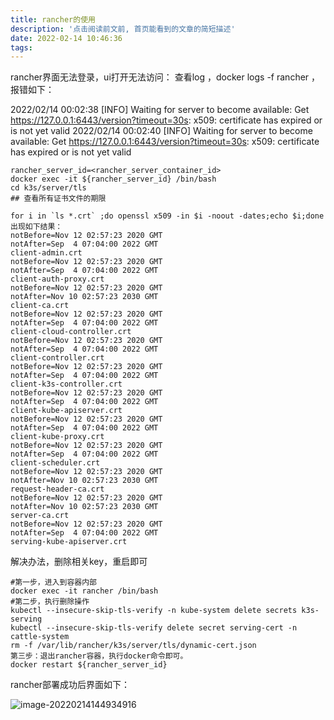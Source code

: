 ```yaml
---
title: rancher的使用
description: '点击阅读前文前, 首页能看到的文章的简短描述'
date: 2022-02-14 10:46:36
tags:
---
```

rancher界面无法登录，ui打开无法访问：
查看log ，docker logs -f rancher ，报错如下：

2022/02/14 00:02:38 [INFO] Waiting for server to become available: Get https://127.0.0.1:6443/version?timeout=30s: x509: certificate has expired or is not yet valid
2022/02/14 00:02:40 [INFO] Waiting for server to become available: Get https://127.0.0.1:6443/version?timeout=30s: x509: certificate has expired or is not yet valid

```
rancher_server_id=<rancher_server_container_id>
docker exec -it ${rancher_server_id} /bin/bash
cd k3s/server/tls
## 查看所有证书文件的期限

for i in `ls *.crt` ;do openssl x509 -in $i -noout -dates;echo $i;done
出现如下结果：
notBefore=Nov 12 02:57:23 2020 GMT
notAfter=Sep  4 07:04:00 2022 GMT
client-admin.crt
notBefore=Nov 12 02:57:23 2020 GMT
notAfter=Sep  4 07:04:00 2022 GMT
client-auth-proxy.crt
notBefore=Nov 12 02:57:23 2020 GMT
notAfter=Nov 10 02:57:23 2030 GMT
client-ca.crt
notBefore=Nov 12 02:57:23 2020 GMT
notAfter=Sep  4 07:04:00 2022 GMT
client-cloud-controller.crt
notBefore=Nov 12 02:57:23 2020 GMT
notAfter=Sep  4 07:04:00 2022 GMT
client-controller.crt
notBefore=Nov 12 02:57:23 2020 GMT
notAfter=Sep  4 07:04:00 2022 GMT
client-k3s-controller.crt
notBefore=Nov 12 02:57:23 2020 GMT
notAfter=Sep  4 07:04:00 2022 GMT
client-kube-apiserver.crt
notBefore=Nov 12 02:57:23 2020 GMT
notAfter=Sep  4 07:04:00 2022 GMT
client-kube-proxy.crt
notBefore=Nov 12 02:57:23 2020 GMT
notAfter=Sep  4 07:04:00 2022 GMT
client-scheduler.crt
notBefore=Nov 12 02:57:23 2020 GMT
notAfter=Nov 10 02:57:23 2030 GMT
request-header-ca.crt
notBefore=Nov 12 02:57:23 2020 GMT
notAfter=Nov 10 02:57:23 2030 GMT
server-ca.crt
notBefore=Nov 12 02:57:23 2020 GMT
notAfter=Sep  4 07:04:00 2022 GMT
serving-kube-apiserver.crt
```
解决办法，删除相关key，重启即可
```
#第一步，进入到容器内部
docker exec -it rancher /bin/bash
#第二步，执行删除操作
kubectl --insecure-skip-tls-verify -n kube-system delete secrets k3s-serving
kubectl --insecure-skip-tls-verify delete secret serving-cert -n cattle-system
rm -f /var/lib/rancher/k3s/server/tls/dynamic-cert.json
第三步：退出rancher容器，执行docker命令即可。
docker restart ${rancher_server_id}
```

rancher部署成功后界面如下：

![image-20220214144934916](C:\Users\Administrator\AppData\Roaming\Typora\typora-user-images\image-20220214144934916.png)
